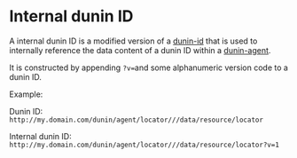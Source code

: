# Internal dunin ID

A internal dunin ID is a modified version of a [dunin-id](dunin-id.md) that is used to internally reference the data content of a dunin ID within a [dunin-agent](../../code/architecture/dunin-agent.md).

It is constructed by appending `?v=`and some alphanumeric version code to a dunin ID.

Example:

Dunin ID:
`http://my.domain.com/dunin/agent/locator///data/resource/locator`

Internal dunin ID:
`http://my.domain.com/dunin/agent/locator///data/resource/locator?v=1`

